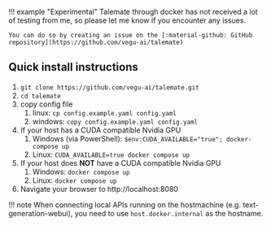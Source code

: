 !!! example "Experimental"
    Talemate through docker has not received a lot of testing from me, so please let me know if you encounter any issues.
    
    You can do so by creating an issue on the [:material-github: GitHub repository](https://github.com/vegu-ai/talemate)

## Quick install instructions

1. `git clone https://github.com/vegu-ai/talemate.git`
1. `cd talemate`
1. copy config file
    1. linux: `cp config.example.yaml config.yaml` 
    1. windows: `copy config.example.yaml config.yaml`
1. If your host has a CUDA compatible Nvidia GPU
    1. Windows (via PowerShell): `$env:CUDA_AVAILABLE="true"; docker-compose up`
    1. Linux: `CUDA_AVAILABLE=true docker compose up`
1. If your host does **NOT** have a CUDA compatible Nvidia GPU
    1. Windows: `docker compose up`
    1. Linux: `docker compose up`
1. Navigate your browser to http://localhost:8080

!!! note
    When connecting local APIs running on the hostmachine (e.g. text-generation-webui), you need to use `host.docker.internal` as the hostname.
